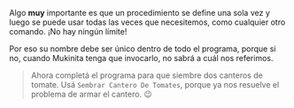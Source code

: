 Algo **muy** importante es que un procedimiento se define una sola vez y luego se puede usar todas las veces que necesitemos, como cualquier otro comando. ¡No hay ningún límite!

Por eso su nombre debe ser único dentro de todo el programa, porque si no, cuando Mukinita tenga que invocarlo, no sabrá a cuál nos referimos. 

> Ahora completá el programa para que siembre dos canteros de tomate. Usá `Sembrar Cantero De Tomates`, porque ya nos resuelve el problema de armar el cantero. :wink: 
